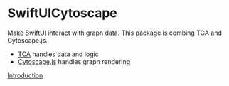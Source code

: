 # SwiftUICytoscape
Make SwiftUI interact with graph data. This package is combing TCA and Cytoscape.js.
* [TCA](https://github.com/pointfreeco/swift-composable-architecture) handles data and logic
* [Cytoscape.js](https://js.cytoscape.org/) handles graph rendering

[Introduction](https://luomein.medium.com/tca-for-network-graph-via-cytoscape-js-d4dbda2d0a96)
